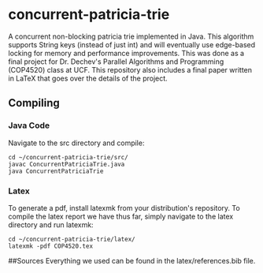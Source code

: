 # concurrent-patricia-trie
A concurrent non-blocking patricia trie implemented in Java. This algorithm supports String keys (instead of just int) and will eventually use edge-based locking for memory and performance improvements.
This was done as a final project for Dr. Dechev's Parallel Algorithms and Programming (COP4520) class at UCF. This repository also includes a final paper written in LaTeX that goes over the details of the project.

## Compiling
### Java Code
Navigate to the src directory and compile:
```
cd ~/concurrent-patricia-trie/src/
javac ConcurrentPatriciaTrie.java
java ConcurrentPatriciaTrie
```

### Latex
To generate a pdf, install latexmk from your distribution's repository. To compile the latex report we have thus far, simply navigate to the latex directory and run latexmk:
```
cd ~/concurrent-patricia-trie/latex/
latexmk -pdf COP4520.tex
```

##Sources
Everything we used can be found in the latex/references.bib file.

